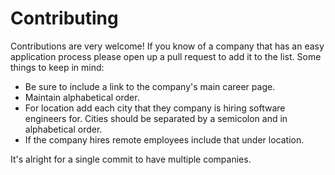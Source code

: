 # Contributing

Contributions are very welcome! If you know of a company that has an easy application process please open up a pull request to add it to the list. Some things to keep in mind:

* Be sure to include a link to the company's main career page.
* Maintain alphabetical order.
* For location add each city that they company is hiring software engineers for. Cities should be separated by a semicolon and in alphabetical order.
* If the company hires remote employees include that under location.

It's alright for a single commit to have multiple companies.
